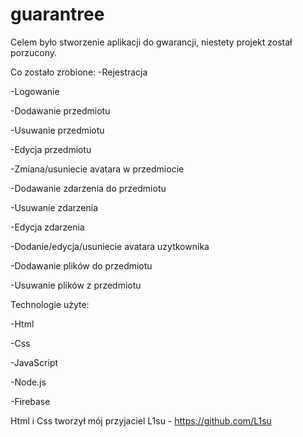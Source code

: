 # guarantree

Celem było stworzenie aplikacji do gwarancji, niestety projekt został porzucony.

Co zostało zrobione:
-Rejestracja

-Logowanie

-Dodawanie przedmiotu

-Usuwanie przedmiotu

-Edycja przedmiotu

-Zmiana/usuniecie avatara w przedmiocie

-Dodawanie zdarzenia do przedmiotu

-Usuwanie zdarzenia 

-Edycja zdarzenia

-Dodanie/edycja/usuniecie avatara uzytkownika

-Dodawanie plików do przedmiotu

-Usuwanie plików z przedmiotu




Technologie użyte:

-Html

-Css

-JavaScript

-Node.js

-Firebase

Html i Css tworzył mój przyjaciel L1su - https://github.com/L1su
